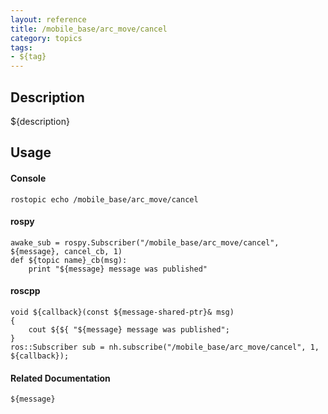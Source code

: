 ```yaml
---
layout: reference
title: /mobile_base/arc_move/cancel
category: topics
tags: 
- ${tag}
---
```


## Description
${description}

## Usage
#### Console
```
rostopic echo /mobile_base/arc_move/cancel
```

#### rospy
```
awake_sub = rospy.Subscriber("/mobile_base/arc_move/cancel", ${message}, cancel_cb, 1)
def ${topic name}_cb(msg):
    print "${message} message was published"
```

#### roscpp
```
void ${callback}(const ${message-shared-ptr}& msg)
{
    cout ${${ "${message} message was published";
}
ros::Subscriber sub = nh.subscribe("/mobile_base/arc_move/cancel", 1, ${callback});
```

#### Related Documentation
``${message}``
